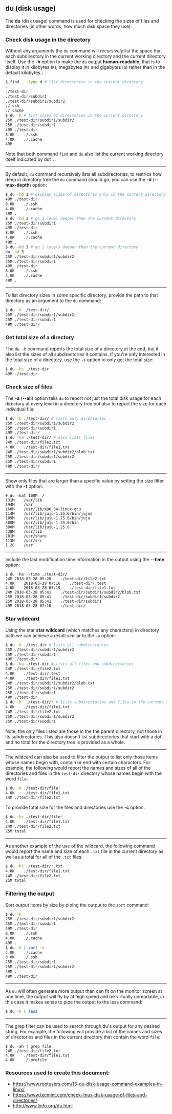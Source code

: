 ## du (disk usage)

The **du** (disk usage) command is used for checking the sizes of files and directories (in other words, how much disk space they use).

### Check disk usage in the directory

Without any arguments the `du` command will _recursively_ list the space that each subdirectory in the current working directory and the current directory itself. Use the **-h** option to make the `du` output **human-readable**, that is to display it in kilobytes (`K`), megabytes (`M)` and gigabytes (`G`) rather than  in the default kilobytes.:

```bash
$ find . -type d # list directories in the current directory
.
./test-dir
./test-dir/subdir1
./test-dir/subdir1/subdir2
./.ssh
./.cache
$ du -h # list sizes of directories in the current directory
25M	./test-dir/subdir1/subdir2
25M	./test-dir/subdir1
49M	./test-dir
8.0K	./.ssh
4.0K	./.cache
49M
```

Note that both command `find` and `du` also list the current working directory itself indicated by dot `.`.

---

By default, `du` command recursively lists all subdirectories, to restrics how deep in directory tree the `du` command should go, you can use the **-d** (**--max-depth**) option:

```bash
$ du -hd 1 # display sizes of directoris only in the current directory
49M	./test-dir
8.0K	./.ssh
4.0K	./.cache
49M	.
$ du -hd 2 # go 1 level deeper than the current directory
25M	./test-dir/subdir1
49M	./test-dir
8.0K	./.ssh
4.0K	./.cache
49M	.
$ du -hd 3 # go 2 levels deeper than the current directory
du -hd 3
25M	./test-dir/subdir1/subdir2
25M	./test-dir/subdir1
49M	./test-dir
8.0K	./.ssh
4.0K	./.cache
49M	.
```

---

To list directory sizes in some specific directory, provide the path to that directory as an argument to the `du` command:

```bash
$ du -h ./test-dir/
25M	./test-dir/subdir1/subdir2
25M	./test-dir/subdir1
49M	./test-dir/
```

### Get total size of a directory

The `du -h` command reports the total size of a directory at the end, but it also list the sizes of all subdirectories it contains. If you're only interested in the total size of a directory, use the `-s` option to only get the total size:

```bash
$ du -hs ./test-dir
49M	./test-dir
```

### Check size of files

The **-a** (**--all**) option tells `du` to report not just the total disk usage for each directory at every level in a directory tree but also to report the size for each individual file:

```bash
$ du -h ./test-dir/ # lists only directories
25M	./test-dir/subdir1/subdir2
25M	./test-dir/subdir1
49M	./test-dir/
$ du -ha ./test-dir/ # also lists files
24M	./test-dir/file2.txt
4.0K	./test-dir/file1.txt
24M	./test-dir/subdir1/subdir2/blob.txt
25M	./test-dir/subdir1/subdir2
25M	./test-dir/subdir1
49M	./test-dir/
```

---

Show only files that are larger than a specific value by setting the size filter with the **-t** option:

```
# du -hat 100M  /
131M	/var/lib
194M	/var
160M	/usr/lib/x86_64-linux-gnu
114M	/usr/lib/juju-1.25.6/bin/jujud
109M	/usr/lib/juju-1.25.6/bin/juju
380M	/usr/lib/juju-1.25.6/bin
380M	/usr/lib/juju-1.25.6
738M	/usr/lib
201M	/usr/share
113M	/usr/src
1.2G	/usr
```

---

Include the last modification time information in the output using the **--time** option:

```
$ du -ha --time ./test-dir/
24M	2018-03-28 05:20	./test-dir/file2.txt
4.0K	2018-03-28 07:16	./test-dir/.test
4.0K	2018-03-28 05:19	./test-dir/file1.txt
24M	2018-03-28 05:41	./test-dir/subdir1/subdir2/blob.txt
25M	2018-03-28 05:41	./test-dir/subdir1/subdir2
25M	2018-03-28 05:41	./test-dir/subdir1
49M	2018-03-28 07:16	./test-dir/
```

### Star wildcard

Using the star **star wildcard** (which matches any characters) in directory path we can achieve a result similar to the `-a` option:

```bash
$ du -h ./test-dir # lists all subdirectories
25M	./test-dir/subdir1/subdir2
25M	./test-dir/subdir1
49M	./test-dir
$ du -ha ./test-dir # lists all files and subdirectories
24M	./test-dir/file2.txt
4.0K	./test-dir/.test
4.0K	./test-dir/file1.txt
24M	./test-dir/subdir1/subdir2/blob.txt
25M	./test-dir/subdir1/subdir2
25M	./test-dir/subdir1
49M	./test-dir
$ du -h  ./test-dir/* # lists subdirectories and files in the current directory only
4.0K	./test-dir/file1.txt
24M	./test-dir/file2.txt
25M	./test-dir/subdir1/subdir2
25M	./test-dir/subdir1
```

Note, the only files listed are those in the the parent directory, not those in its subdirectories. This also doesn't list subdirectories that start with a dot `.` and no total for the directory tree is provided as a whole.

---

The wildcard can also be used to filter the output to list only those items whose names begin with, contain or end with certain characters. For example, the following would report the names and sizes of all of the directories and files in the `test-dir` directory whose names begin with the word `file`:

```bash
$ du -h ./test-dir/file*
4.0K	./test-dir/file1.txt
24M	./test-dir/file2.txt
```

To provide total size for the files and directories use the **-c**  option:

```bash
$ du -hc ./test-dir/file*
4.0K	./test-dir/file1.txt
24M	./test-dir/file2.txt
25M	total
```

---

As another example of the use of the wildcard, the following command would report the name and size of each `.txt`  file in the current directory as well as a total for all of the `.txt` files:

```bash
$ du -hc ./test-dir/*.txt
4.0K	./test-dir/file1.txt
24M	./test-dir/file2.txt
25M	total
```


### Filtering the output

Sort output items by size by piping the output to the `sort` command:

```bash
$ du -h
25M	./test-dir/subdir1/subdir2
25M	./test-dir/subdir1
49M	./test-dir
8.0K	./.ssh
4.0K	./.cache
49M	.
$ du -h | sort -n
4.0K	./.cache
8.0K	./.ssh
25M	./test-dir/subdir1
25M	./test-dir/subdir1/subdir2
49M	.
49M	./test-dir
```

---

As `du` will often generate more output than can fit on the monitor screen at one time, the output will fly by at high speed and be virtually unreadable, in this case it makes sense to pipe the output to the less command:

```bash
$ du -h | less
```

---

The grep filter can be used to search through du's output for any desired string. For example, the following will provide a list of the names and sizes of directories and files in the current directory that contain the word `file`:
```
$ du -ah | grep file
24M	./test-dir/file2.txt
4.0K	./test-dir/file1.txt
4.0K	./.profile
```

### Resources used to create this document:

* https://www.rootusers.com/13-du-disk-usage-command-examples-in-linux/
* https://www.tecmint.com/check-linux-disk-usage-of-files-and-directories/
* http://www.linfo.org/du.html

